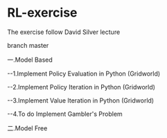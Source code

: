 # RL-exercise
The exercise follow David Silver lecture

branch master


一.Model Based


--1.Implement Policy Evaluation in Python (Gridworld)



--2.Implement Policy Iteration in Python (Gridworld)



--3.Implement Value Iteration in Python (Gridworld)


--4.To do Implement Gambler's Problem



二.Model Free
